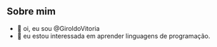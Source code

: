 ## Sobre mim

- 👋 oi, eu sou @GiroldoVitoria
- 👀 eu estou interessada em aprender linguagens de programação.

